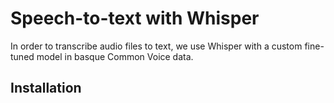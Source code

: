 # Speech-to-text with Whisper

In order to transcribe audio files to text, we use Whisper with a custom fine-tuned model in basque Common Voice data.

## Installation

